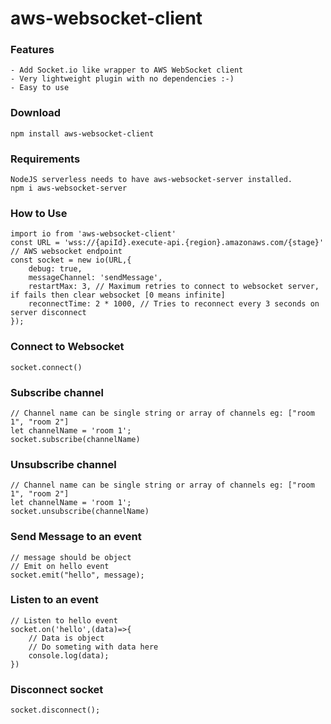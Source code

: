 # aws-websocket-client

### Features
```
- Add Socket.io like wrapper to AWS WebSocket client
- Very lightweight plugin with no dependencies :-)
- Easy to use
```

### Download
```
npm install aws-websocket-client
```

### Requirements
```
NodeJS serverless needs to have aws-websocket-server installed.
npm i aws-websocket-server
```

### How to Use
```
import io from 'aws-websocket-client'
const URL = 'wss://{apiId}.execute-api.{region}.amazonaws.com/{stage}' // AWS websocket endpoint
const socket = new io(URL,{
    debug: true,
    messageChannel: 'sendMessage',
    restartMax: 3, // Maximum retries to connect to websocket server, if fails then clear websocket [0 means infinite]
    reconnectTime: 2 * 1000, // Tries to reconnect every 3 seconds on server disconnect
});
```

### Connect to Websocket
```
socket.connect()
```

### Subscribe channel
```
// Channel name can be single string or array of channels eg: ["room 1", "room 2"]
let channelName = 'room 1';
socket.subscribe(channelName)
```

### Unsubscribe channel
```
// Channel name can be single string or array of channels eg: ["room 1", "room 2"]
let channelName = 'room 1';
socket.unsubscribe(channelName)
```

### Send Message to an event
```
// message should be object
// Emit on hello event
socket.emit("hello", message);
```


### Listen to an event
```
// Listen to hello event 
socket.on('hello',(data)=>{
    // Data is object
    // Do someting with data here
    console.log(data);
})
```

### Disconnect socket
```
socket.disconnect();
```